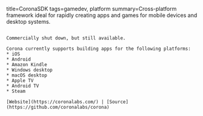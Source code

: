 title=CoronaSDK
tags=gamedev, platform
summary=Cross-platform framework ideal for rapidly creating apps and games for mobile devices and desktop systems. 
~~~~~~

Commercially shut down, but still available.

Corona currently supports building apps for the following platforms:
* iOS
* Android
* Amazon Kindle
* Windows desktop
* macOS desktop
* Apple TV
* Android TV
* Steam

[Website](https://coronalabs.com/) | [Source](https://github.com/coronalabs/corona)
